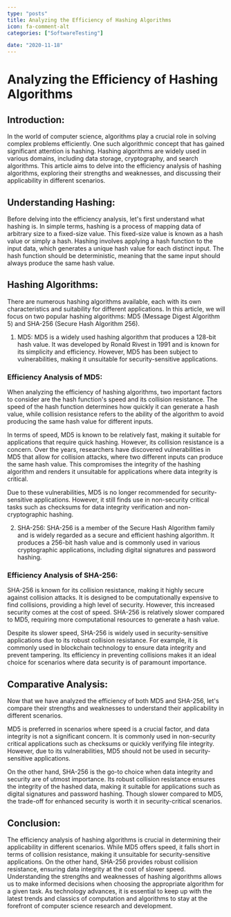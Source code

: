 ```yaml
---
type: "posts"
title: Analyzing the Efficiency of Hashing Algorithms
icon: fa-comment-alt
categories: ["SoftwareTesting"]

date: "2020-11-18"
---
```




# Analyzing the Efficiency of Hashing Algorithms

## Introduction:
In the world of computer science, algorithms play a crucial role in solving complex problems efficiently. One such algorithmic concept that has gained significant attention is hashing. Hashing algorithms are widely used in various domains, including data storage, cryptography, and search algorithms. This article aims to delve into the efficiency analysis of hashing algorithms, exploring their strengths and weaknesses, and discussing their applicability in different scenarios.

## Understanding Hashing:
Before delving into the efficiency analysis, let's first understand what hashing is. In simple terms, hashing is a process of mapping data of arbitrary size to a fixed-size value. This fixed-size value is known as a hash value or simply a hash. Hashing involves applying a hash function to the input data, which generates a unique hash value for each distinct input. The hash function should be deterministic, meaning that the same input should always produce the same hash value.

## Hashing Algorithms:
There are numerous hashing algorithms available, each with its own characteristics and suitability for different applications. In this article, we will focus on two popular hashing algorithms: MD5 (Message Digest Algorithm 5) and SHA-256 (Secure Hash Algorithm 256).

1. MD5:
MD5 is a widely used hashing algorithm that produces a 128-bit hash value. It was developed by Ronald Rivest in 1991 and is known for its simplicity and efficiency. However, MD5 has been subject to vulnerabilities, making it unsuitable for security-sensitive applications.

### Efficiency Analysis of MD5:
When analyzing the efficiency of hashing algorithms, two important factors to consider are the hash function's speed and its collision resistance. The speed of the hash function determines how quickly it can generate a hash value, while collision resistance refers to the ability of the algorithm to avoid producing the same hash value for different inputs.

In terms of speed, MD5 is known to be relatively fast, making it suitable for applications that require quick hashing. However, its collision resistance is a concern. Over the years, researchers have discovered vulnerabilities in MD5 that allow for collision attacks, where two different inputs can produce the same hash value. This compromises the integrity of the hashing algorithm and renders it unsuitable for applications where data integrity is critical.

Due to these vulnerabilities, MD5 is no longer recommended for security-sensitive applications. However, it still finds use in non-security critical tasks such as checksums for data integrity verification and non-cryptographic hashing.

2. SHA-256:
SHA-256 is a member of the Secure Hash Algorithm family and is widely regarded as a secure and efficient hashing algorithm. It produces a 256-bit hash value and is commonly used in various cryptographic applications, including digital signatures and password hashing.

### Efficiency Analysis of SHA-256:
SHA-256 is known for its collision resistance, making it highly secure against collision attacks. It is designed to be computationally expensive to find collisions, providing a high level of security. However, this increased security comes at the cost of speed. SHA-256 is relatively slower compared to MD5, requiring more computational resources to generate a hash value.

Despite its slower speed, SHA-256 is widely used in security-sensitive applications due to its robust collision resistance. For example, it is commonly used in blockchain technology to ensure data integrity and prevent tampering. Its efficiency in preventing collisions makes it an ideal choice for scenarios where data security is of paramount importance.

## Comparative Analysis:
Now that we have analyzed the efficiency of both MD5 and SHA-256, let's compare their strengths and weaknesses to understand their applicability in different scenarios.

MD5 is preferred in scenarios where speed is a crucial factor, and data integrity is not a significant concern. It is commonly used in non-security critical applications such as checksums or quickly verifying file integrity. However, due to its vulnerabilities, MD5 should not be used in security-sensitive applications.

On the other hand, SHA-256 is the go-to choice when data integrity and security are of utmost importance. Its robust collision resistance ensures the integrity of the hashed data, making it suitable for applications such as digital signatures and password hashing. Though slower compared to MD5, the trade-off for enhanced security is worth it in security-critical scenarios.

## Conclusion:
The efficiency analysis of hashing algorithms is crucial in determining their applicability in different scenarios. While MD5 offers speed, it falls short in terms of collision resistance, making it unsuitable for security-sensitive applications. On the other hand, SHA-256 provides robust collision resistance, ensuring data integrity at the cost of slower speed. Understanding the strengths and weaknesses of hashing algorithms allows us to make informed decisions when choosing the appropriate algorithm for a given task. As technology advances, it is essential to keep up with the latest trends and classics of computation and algorithms to stay at the forefront of computer science research and development.